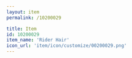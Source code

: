 ```yaml
---
layout: item
permalink: /10200029

title: Item
id: 10200029
item_name: 'Rider Hair'
icon_url: 'item/icon/customize/00200029.png'
---
```

